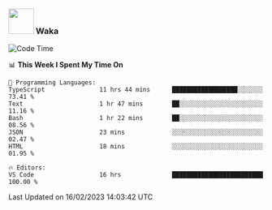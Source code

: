 ### <img src="https://media.giphy.com/media/VgCDAzcKvsR6OM0uWg/giphy.gif" width="50"> Waka

  <!--START_SECTION:waka-->
![Code Time](http://img.shields.io/badge/Code%20Time-1%2C274%20hrs%2032%20mins-blue)

📊 **This Week I Spent My Time On** 

```text
💬 Programming Languages: 
TypeScript               11 hrs 44 mins      ██████████████████░░░░░░░   73.41 % 
Text                     1 hr 47 mins        ██░░░░░░░░░░░░░░░░░░░░░░░   11.16 % 
Bash                     1 hr 22 mins        ██░░░░░░░░░░░░░░░░░░░░░░░   08.56 % 
JSON                     23 mins             ░░░░░░░░░░░░░░░░░░░░░░░░░   02.47 % 
HTML                     18 mins             ░░░░░░░░░░░░░░░░░░░░░░░░░   01.95 % 

🔥 Editors: 
VS Code                  16 hrs              █████████████████████████   100.00 % 

```


 Last Updated on 16/02/2023 14:03:42 UTC
<!--END_SECTION:waka-->
